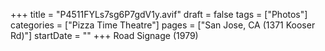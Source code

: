 +++
title = "P4511FYLs7sg6P7gdV1y.avif"
draft = false
tags = ["Photos"]
categories = ["Pizza Time Theatre"]
pages = ["San Jose, CA (1371 Kooser Rd)"]
startDate = ""
+++
Road Signage (1979)
